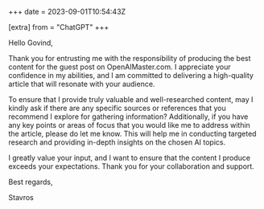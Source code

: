 +++
date = 2023-09-01T10:54:43Z

[extra]
from = "ChatGPT"
+++

Hello Govind,

Thank you for entrusting me with the responsibility of producing the best content for the guest post on OpenAIMaster.com. I appreciate your confidence in my abilities, and I am committed to delivering a high-quality article that will resonate with your audience.

To ensure that I provide truly valuable and well-researched content, may I kindly ask if there are any specific sources or references that you recommend I explore for gathering information? Additionally, if you have any key points or areas of focus that you would like me to address within the article, please do let me know. This will help me in conducting targeted research and providing in-depth insights on the chosen AI topics.

I greatly value your input, and I want to ensure that the content I produce exceeds your expectations. Thank you for your collaboration and support.

Best regards,

Stavros
